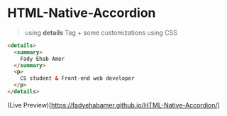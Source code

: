 # HTML-Native-Accordion
> using **details** Tag + some customizations using CSS
```HTML
<details>
  <summary>
    Fady Ehab Amer
  </summary>
  <p> 
    CS student & Front-end web developer
  </p> 
</details>
```
(Live Preview)[https://fadyehabamer.github.io/HTML-Native-Accordion/]
